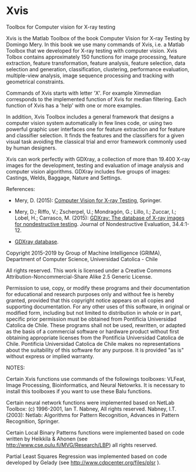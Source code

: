 # Xvis
Toolbox for Computer vision for X-ray testing 

Xvis is the Matlab Toolbox of the book Computer Vision for X-ray Testing by Domingo Mery. In this book we use many commands of Xvis, i.e. a Matlab Toolbox that we developed for X-ray testing with computer vision. Xvis Tolbox contains approximately 150 functions for image processing, feature extraction, feature transformation, feature analysis, feature selection, data selection and generation, classification, clustering, performance evaluation, multiple-view analysis, image sequence processing and tracking with geometrical constraints. 

Commands of Xvis starts with letter 'X'. For example Ximmedian corresponds to the implemented function of Xvis for median filtering. Each function of Xvis has a 'help' with one or more examples.

In addition, Xvis Toolbox includes a general framework that designs a computer vision system automatically in few lines code, or using two powerful graphic user interfaces one for feature extraction and for feature and classifier selection. It finds the features and the classifiers for a given visual task avoiding the classical trial and error framework commonly used by human designers.

Xvis can work perfectly with GDXray, a collection of more than 19.400 X-ray images for the development, testing and evaluation of image analysis and computer vision algorithms. GDXray includes five groups of images: Castings, Welds, Baggage, Nature and Settings.

References:
- Mery, D. (2015): [Computer Vision for X-ray Testing](http://dmery.ing.puc.cl/index.php/book/), Springer.

- Mery, D.; Riffo, V.; Zscherpel, U.; Mondragón, G.; Lillo, I.; Zuccar, I.; Lobel, H.; Carrasco, M. (2015): [GDXray: The database of X-ray images for nondestructive testing](http://dmery.sitios.ing.uc.cl/Prints/ISI-Journals/2015-JNDE-GDXray.pdf). Journal of Nondestructive Evaluation, 34.4:1-12.

- [GDXray database](http://dmery.ing.puc.cl/index.php/material/gdxray/).



Copyright 2015-2019 by Group of Machine Intelligence (GRIMA), Department of Computer Science, Universidad Catolica - Chile

All rights reserved. This work is licensed under a Creative Commons Attribution-Noncommercial-Share Alike 2.5 Generic License.
  
Permission to use, copy, or modify these programs and their documentation for educational and research purposes only and without fee is hereby granted, provided that this copyright notice appears on all copies and supporting documentation.  For any other uses of this software, in original or modified form, including but not limited to distribution in whole or in part, specific prior permission must be obtained from Pontificia Universidad Catolica de Chile.  These programs shall not be used, rewritten, or adapted as the basis of a commercial software or hardware product without first obtaining appropriate licenses from the Pontificia Universidad Catolica de Chile.  Pontificia Universidad Catolica de Chile makes no representations about the suitability of this software for any purpose.  It is provided "as is" without express or implied warranty.


NOTES:

Certain Xvis functions use commands of the followings toolboxes: VLFeat, Image Processing, Bioinformatics, and Neural Netowrks. It is necessary to install this toolboxes if you want to use these Balu functions.

Certain neural network functions were implemented based on NetLab Toolbox:  (c) 1996-2001, Ian T. Nabney, All rights reserved. Nabney, I.T. (2003): Netlab: Algorithms for Pattern Recognition, Advances in Pattern Recognition, Springer.

Certain Local Binary Patterns functions were implemented based on code written by Heikkila & Ahonen (see http://www.cse.oulu.fi/MVG/Research/LBP) all rights reserved.

Partial Least Squares Regression was implemented based on code developed by Gelady (see http://www.cdpcenter.org/files/plsr ).


